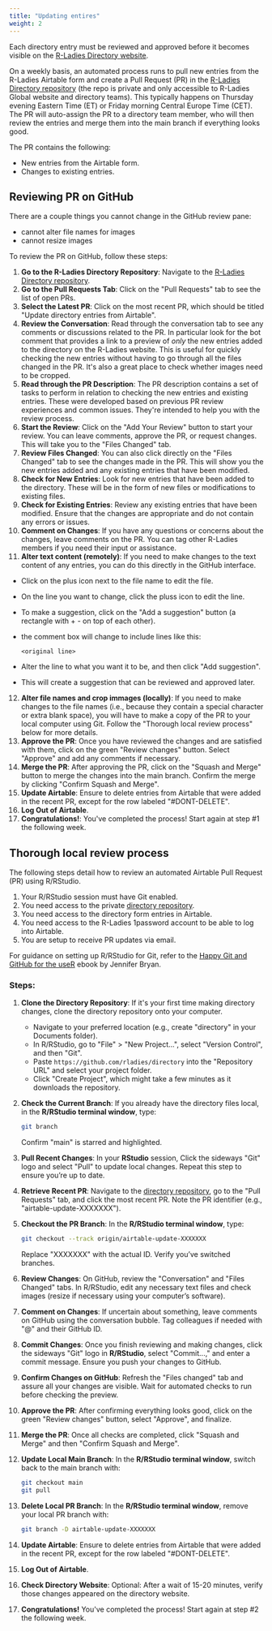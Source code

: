 ```yaml
---
title: "Updating entires"
weight: 2
---
```



Each directory entry must be reviewed and approved before it becomes visible on the [R-Ladies Directory website](https://rladies.org/directory/). 

On a weekly basis, an automated process runs to pull new entries from the R-Ladies Airtable form and create a Pull Request (PR) in the [R-Ladies Directory repository](https://github.com/rladies/director) (the repo is private and only accessible to R-Ladies Global website and directory teams). This typically happens on Thursday evening Eastern Time (ET) or Friday morning Central Europe Time (CET).
The PR will auto-assign the PR to a directory team member, who will then review the entries and merge them into the main branch if everything looks good.

The PR contains the following:
- New entries from the Airtable form.
- Changes to existing entries.

## Reviewing PR on GitHub

There are a couple things you cannot change in the GitHub review pane:

- cannot alter file names for images
- cannot resize images

To review the PR on GitHub, follow these steps:

1. **Go to the R-Ladies Directory Repository**: 
   Navigate to the [R-Ladies Directory repository](https://github.com/rladies/director).
2. **Go to the Pull Requests Tab**:
   Click on the "Pull Requests" tab to see the list of open PRs.
3. **Select the Latest PR**:
   Click on the most recent PR, which should be titled "Update directory entries from Airtable".
4. **Review the Conversation**:
   Read through the conversation tab to see any comments or discussions related to the PR.
   In particular look for the bot comment that provides a link to a preview of _only_ the new entries added to the directory on the R-Ladies website. This is useful for quickly checking the new entries without having to go through all the files changed in the PR. It's also a great place to check whether images need to be cropped.
5. **Read through the PR Description**:
   The PR description contains a set of tasks to perform in relation to checking the new entries and existing entries. These were developed based on previous PR review experiences and common issues. They're intended to help you with the review process.
6. **Start the Review**:
   Click on the "Add Your Review" button to start your review. You can leave comments, approve the PR, or request changes. This will take you to the "Files Changed" tab.
7. **Review Files Changed**:
   You can also click directly on the "Files Changed" tab to see the changes made in the PR. This will show you the new entries added and any existing entries that have been modified.
8. **Check for New Entries**:
   Look for new entries that have been added to the directory. These will be in the form of new files or modifications to existing files.
9. **Check for Existing Entries**:
   Review any existing entries that have been modified. Ensure that the changes are appropriate and do not contain any errors or issues.
10. **Comment on Changes**:
   If you have any questions or concerns about the changes, leave comments on the PR. You can tag other R-Ladies members if you need their input or assistance.
11. **Alter text content (remotely)**:
   If you need to make changes to the text content of any entries, you can do this directly in the GitHub interface. 
   - Click on the plus icon next to the file name to edit the file.
   - On the line you want to change, click the pluss icon to edit the line.
   - To make a suggestion, click on the "Add a suggestion" button (a rectangle with + - on top of each other).
   - the comment box will change to include lines like this:

     ```suggestion
     <original line>
     ```
   - Alter the line to what you want it to be, and then click "Add suggestion".
   - This will create a suggestion that can be reviewed and approved later.
12. **Alter file names and crop immages (locally)**:
  If you need to make changes to the file names (i.e., because they contain a special character or extra blank space), you will have to make a copy of the PR to your local computer using Git. Follow the "Thorough local review process" below for more details.
13. **Approve the PR**:
   Once you have reviewed the changes and are satisfied with them, click on the green "Review changes" button. Select "Approve" and add any comments if necessary.
14. **Merge the PR**:
    After approving the PR, click on the "Squash and Merge" button to merge the changes into the main branch. Confirm the merge by clicking "Confirm Squash and Merge".
15. **Update Airtable**:
    Ensure to delete entries from Airtable that were added in the recent PR, except for the row labeled "#DONT-DELETE".
16. **Log Out of Airtable**.
17. **Congratulations!**:
    You've completed the process! Start again at step #1 the following week.

## Thorough local review process

The following steps detail how to review an automated Airtable Pull Request (PR) using R/RStudio. 

1. Your R/RStudio session must have Git enabled.
2. You need access to the private [directory repository](https://github.com/rladies/directory).
3. You need access to the directory form entries in Airtable.
4. You need access to the R-Ladies 1password account to be able to log into Airtable.
5. You are setup to receive PR updates via email.

For guidance on setting up R/RStudio for Git, refer to the [Happy Git and GitHub for the useR](https://happygitwithr.com/) ebook by Jennifer Bryan.

### Steps:

1. **Clone the Directory Repository**: 
   If it's your first time making directory changes, clone the directory repository onto your computer. 
   - Navigate to your preferred location (e.g., create "directory" in your Documents folder).
   - In R/RStudio, go to "File" > "New Project...", select "Version Control", and then "Git". 
   - Paste `https://github.com/rladies/directory` into the "Repository URL" and select your project folder. 
   - Click "Create Project", which might take a few minutes as it downloads the repository.

2. **Check the Current Branch**: 
   If you already have the directory files local, in the **R/RStudio terminal window**, type:

   ```bash
   git branch
   ```
   
   Confirm "main" is starred and highlighted.

3. **Pull Recent Changes**: 
   In your **RStudio** session, Click the sideways "Git" logo and select "Pull" to update local changes. Repeat this step to ensure you’re up to date.

4. **Retrieve Recent PR**: 
   Navigate to the [directory repository](https://github.com/rladies/directory), go to the "Pull Requests" tab, and click the most recent PR. Note the PR identifier (e.g., "airtable-update-XXXXXXX").

5. **Checkout the PR Branch**: 
   In the **R/RStudio terminal window**, type:

   ```bash
   git checkout --track origin/airtable-update-XXXXXXX
   ```
   
   Replace "XXXXXXX" with the actual ID. Verify you’ve switched branches.

6. **Review Changes**:
   On GitHub, review the "Conversation" and "Files Changed" tabs. In R/RStudio, edit any necessary text files and check images (resize if necessary using your computer’s software). 

7. **Comment on Changes**: 
   If uncertain about something, leave comments on GitHub using the conversation bubble. Tag colleagues if needed with "@" and their GitHub ID.

8. **Commit Changes**: 
   Once you finish reviewing and making changes, click the sideways "Git" logo in **R/RStudio**, select "Commit...," and enter a commit message. Ensure you push your changes to GitHub.

9. **Confirm Changes on GitHub**: 
   Refresh the "Files changed" tab and assure all your changes are visible. Wait for automated checks to run before checking the preview.

10. **Approve the PR**: 
    After confirming everything looks good, click on the green "Review changes" button, select "Approve", and finalize.

11. **Merge the PR**: 
    Once all checks are completed, click "Squash and Merge" and then "Confirm Squash and Merge".

12. **Update Local Main Branch**: 
    In the **R/RStudio terminal window**, switch back to the main branch with:

    ```bash
    git checkout main
    git pull
    ```

13. **Delete Local PR Branch**: 
     In the **R/RStudio terminal window**, remove your local PR branch with:
    
    ```bash
    git branch -D airtable-update-XXXXXXX
    ```

14. **Update Airtable**: 
    Ensure to delete entries from Airtable that were added in the recent PR, except for the row labeled "#DONT-DELETE".

15. **Log Out of Airtable**.

16. **Check Directory Website**: 
    Optional: After a wait of 15-20 minutes, verify those changes appeared on the directory website.

17. **Congratulations!** 
    You've completed the process! Start again at step #2 the following week.
